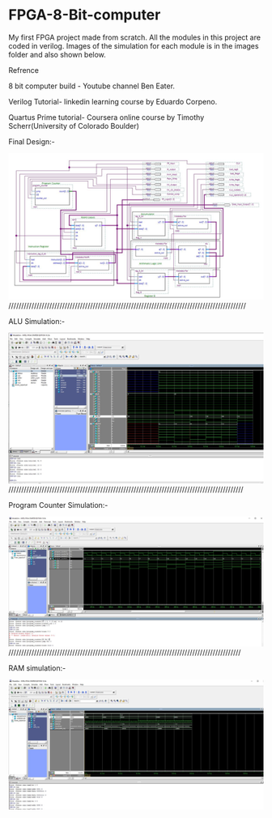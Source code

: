 # FPGA-8-Bit-computer

My first FPGA project made from scratch. All the modules in this project are coded in verilog.
Images of the simulation for each module is in the images folder and also shown below.

Refrence

8 bit computer build - Youtube channel  Ben Eater.

Verilog Tutorial- linkedin learning course by Eduardo Corpeno.

Quartus Prime tutorial- Coursera online course by Timothy Scherr(University of Colorado Boulder)

Final Design:-


![](images/8bit_Computerschematic.JPG)
/////////////////////////////////////////////////////////////////////////////////////////////

ALU Simulation:- 


![](images/Alu_simulation.JPG)
////////////////////////////////////////////////////////////////////////////////////////////

Program Counter Simulation:-

![](images/program_counter.JPG)
///////////////////////////////////////////////////////////////////////////////////////////

RAM simulation:-

![](images/ram_sim.JPG)

